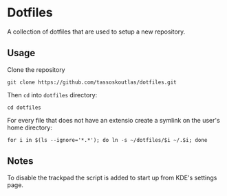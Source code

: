 # Dotfiles

A collection of dotfiles that are used to setup a new repository.

## Usage

Clone the repository
```
git clone https://github.com/tassoskoutlas/dotfiles.git
```

Then `cd` into `dotfiles` directory:
```
cd dotfiles
```

For every file that does not have an extensio create a symlink on the user's
home directory:
```
for i in $(ls --ignore='*.*'); do ln -s ~/dotfiles/$i ~/.$i; done
```
## Notes

To disable the trackpad the script is added to start up from KDE's settings
page. 
